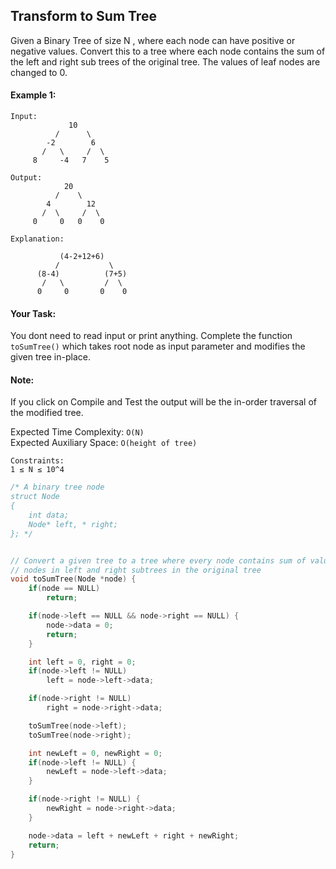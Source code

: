 ## Transform to Sum Tree

Given a Binary Tree of size N , where each node can have positive or negative values. Convert this to a tree where each node contains the sum of the left and right sub trees of the original tree. The values of leaf nodes are changed to 0.

#### Example 1:

```
Input:
             10
          /      \
        -2        6
       /   \     /  \
     8     -4   7    5

Output:
            20
          /    \
        4        12
       /  \     /  \
     0     0   0    0

Explanation:

           (4-2+12+6)
          /           \
      (8-4)          (7+5)
       /   \         /  \
      0     0       0    0
```

#### Your Task:

You dont need to read input or print anything. Complete the function `toSumTree()` which takes root node as input parameter and modifies the given tree in-place.

#### Note:

If you click on Compile and Test the output will be the in-order traversal of the modified tree.

Expected Time Complexity: `O(N)`  
Expected Auxiliary Space: `O(height of tree)`

```
Constraints:
1 ≤ N ≤ 10^4
```

```c++
/* A binary tree node
struct Node
{
    int data;
    Node* left, * right;
}; */


// Convert a given tree to a tree where every node contains sum of values of
// nodes in left and right subtrees in the original tree
void toSumTree(Node *node) {
    if(node == NULL)
        return;

    if(node->left == NULL && node->right == NULL) {
        node->data = 0;
        return;
    }

    int left = 0, right = 0;
    if(node->left != NULL)
        left = node->left->data;

    if(node->right != NULL)
        right = node->right->data;

    toSumTree(node->left);
    toSumTree(node->right);

    int newLeft = 0, newRight = 0;
    if(node->left != NULL) {
        newLeft = node->left->data;
    }

    if(node->right != NULL) {
        newRight = node->right->data;
    }

    node->data = left + newLeft + right + newRight;
    return;
}
```
